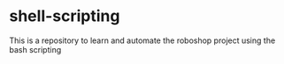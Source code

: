 # shell-scripting
This is a repository to learn and automate the roboshop project using the bash scripting
